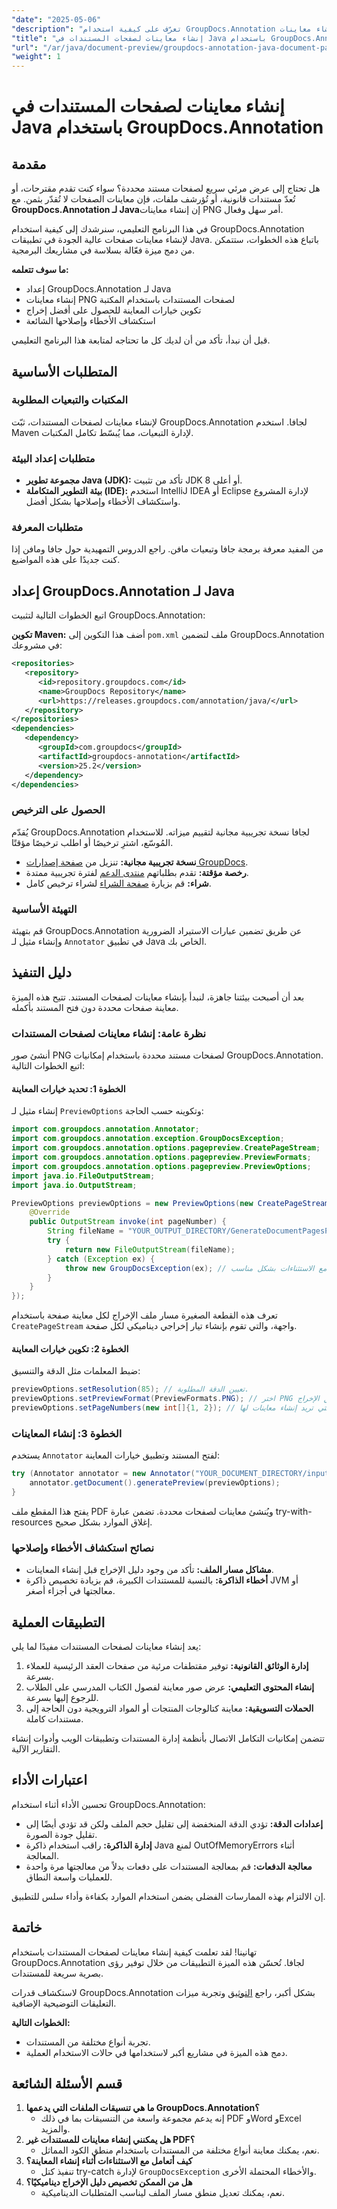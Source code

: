 ```yaml
---
"date": "2025-05-06"
"description": "تعرّف على كيفية استخدام GroupDocs.Annotation لجافا لإنشاء معاينات PNG عالية الجودة لصفحات المستندات. حسّن برنامجك بهذه الميزة الفعّالة."
"title": "إنشاء معاينات لصفحات المستندات في Java باستخدام GroupDocs.Annotation"
"url": "/ar/java/document-preview/groupdocs-annotation-java-document-page-previews/"
"weight": 1
---
```


# إنشاء معاينات لصفحات المستندات في Java باستخدام GroupDocs.Annotation

## مقدمة

هل تحتاج إلى عرض مرئي سريع لصفحات مستند محددة؟ سواء كنت تقدم مقترحات، أو تُعدّ مستندات قانونية، أو تُؤرشف ملفات، فإن معاينات الصفحات لا تُقدّر بثمن. مع **GroupDocs.Annotation لـ Java**إن إنشاء معاينات PNG أمر سهل وفعال.

في هذا البرنامج التعليمي، سنرشدك إلى كيفية استخدام GroupDocs.Annotation لإنشاء معاينات صفحات عالية الجودة في تطبيقات Java. باتباع هذه الخطوات، ستتمكن من دمج ميزة فعّالة بسلاسة في مشاريعك البرمجية.

**ما سوف تتعلمه:**
- إعداد GroupDocs.Annotation لـ Java
- إنشاء معاينات PNG لصفحات المستندات باستخدام المكتبة
- تكوين خيارات المعاينة للحصول على أفضل إخراج
- استكشاف الأخطاء وإصلاحها الشائعة

قبل أن نبدأ، تأكد من أن لديك كل ما تحتاجه لمتابعة هذا البرنامج التعليمي.

## المتطلبات الأساسية

### المكتبات والتبعيات المطلوبة
لإنشاء معاينات لصفحات المستندات، ثبّت GroupDocs.Annotation لجافا. استخدم Maven لإدارة التبعيات، مما يُبسّط تكامل المكتبات.

### متطلبات إعداد البيئة
- **مجموعة تطوير Java (JDK):** تأكد من تثبيت JDK 8 أو أعلى.
- **بيئة التطوير المتكاملة (IDE):** استخدم IntelliJ IDEA أو Eclipse لإدارة المشروع واستكشاف الأخطاء وإصلاحها بشكل أفضل.

### متطلبات المعرفة
من المفيد معرفة برمجة جافا وتبعيات مافن. راجع الدروس التمهيدية حول جافا ومافن إذا كنت جديدًا على هذه المواضيع.

## إعداد GroupDocs.Annotation لـ Java

اتبع الخطوات التالية لتثبيت GroupDocs.Annotation:

**تكوين Maven:**
أضف هذا التكوين إلى `pom.xml` ملف لتضمين GroupDocs.Annotation في مشروعك:
```xml
<repositories>
   <repository>
      <id>repository.groupdocs.com</id>
      <name>GroupDocs Repository</name>
      <url>https://releases.groupdocs.com/annotation/java/</url>
   </repository>
</repositories>
<dependencies>
   <dependency>
      <groupId>com.groupdocs</groupId>
      <artifactId>groupdocs-annotation</artifactId>
      <version>25.2</version>
   </dependency>
</dependencies>
```

### الحصول على الترخيص
يُقدّم GroupDocs.Annotation لجافا نسخة تجريبية مجانية لتقييم ميزاته. للاستخدام المُوسّع، اشترِ ترخيصًا أو اطلب ترخيصًا مؤقتًا.

- **نسخة تجريبية مجانية:** تنزيل من [صفحة إصدارات GroupDocs](https://releases.groupdocs.com/annotation/java/).
- **رخصة مؤقتة:** تقدم بطلباتهم [منتدى الدعم](https://forum.groupdocs.com/c/annotation/) لفترة تجريبية ممتدة.
- **شراء:** قم بزيارة [صفحة الشراء](https://purchase.groupdocs.com/buy) لشراء ترخيص كامل.

### التهيئة الأساسية
قم بتهيئة GroupDocs.Annotation عن طريق تضمين عبارات الاستيراد الضرورية وإنشاء مثيل لـ `Annotator` في تطبيق Java الخاص بك.

## دليل التنفيذ
بعد أن أصبحت بيئتنا جاهزة، لنبدأ بإنشاء معاينات لصفحات المستند. تتيح هذه الميزة معاينة صفحات محددة دون فتح المستند بأكمله.

### نظرة عامة: إنشاء معاينات لصفحات المستندات
أنشئ صور PNG لصفحات مستند محددة باستخدام إمكانيات GroupDocs.Annotation. اتبع الخطوات التالية:

#### الخطوة 1: تحديد خيارات المعاينة
إنشاء مثيل لـ `PreviewOptions` وتكوينه حسب الحاجة:
```java
import com.groupdocs.annotation.Annotator;
import com.groupdocs.annotation.exception.GroupDocsException;
import com.groupdocs.annotation.options.pagepreview.CreatePageStream;
import com.groupdocs.annotation.options.pagepreview.PreviewFormats;
import com.groupdocs.annotation.options.pagepreview.PreviewOptions;
import java.io.FileOutputStream;
import java.io.OutputStream;

PreviewOptions previewOptions = new PreviewOptions(new CreatePageStream() {
    @Override
    public OutputStream invoke(int pageNumber) {
        String fileName = "YOUR_OUTPUT_DIRECTORY/GenerateDocumentPagesPreview_" + pageNumber + ".png";
        try {
            return new FileOutputStream(fileName);
        } catch (Exception ex) {
            throw new GroupDocsException(ex); // تعامل مع الاستثناءات بشكل مناسب.
        }
    }
});
```
تعرف هذه القطعة الصغيرة مسار ملف الإخراج لكل معاينة صفحة باستخدام `CreatePageStream` واجهة، والتي تقوم بإنشاء تيار إخراجي ديناميكي لكل صفحة.

#### الخطوة 2: تكوين خيارات المعاينة
ضبط المعلمات مثل الدقة والتنسيق:
```java
previewOptions.setResolution(85); // تعيين الدقة المطلوبة.
previewOptions.setPreviewFormat(PreviewFormats.PNG); // اختر PNG كتنسيق الإخراج.
previewOptions.setPageNumbers(new int[]{1, 2}); // حدد الصفحات التي تريد إنشاء معاينات لها.
```

### الخطوة 3: إنشاء المعاينات
يستخدم `Annotator` لفتح المستند وتطبيق خيارات المعاينة:
```java
try (Annotator annotator = new Annotator("YOUR_DOCUMENT_DIRECTORY/input.pdf")) {
    annotator.getDocument().generatePreview(previewOptions);
}
```
يفتح هذا المقطع ملف PDF ويُنشئ معاينات لصفحات محددة. تضمن عبارة try-with-resources إغلاق الموارد بشكل صحيح.

### نصائح استكشاف الأخطاء وإصلاحها
- **مشاكل مسار الملف:** تأكد من وجود دليل الإخراج قبل إنشاء المعاينات.
- **أخطاء الذاكرة:** بالنسبة للمستندات الكبيرة، قم بزيادة تخصيص ذاكرة JVM أو معالجتها في أجزاء أصغر.

## التطبيقات العملية
يعد إنشاء معاينات لصفحات المستندات مفيدًا لما يلي:
1. **إدارة الوثائق القانونية:** توفير مقتطفات مرئية من صفحات العقد الرئيسية للعملاء بسرعة.
2. **إنشاء المحتوى التعليمي:** عرض صور معاينة لفصول الكتاب المدرسي على الطلاب للرجوع إليها بسرعة.
3. **الحملات التسويقية:** معاينة كتالوجات المنتجات أو المواد الترويجية دون الحاجة إلى مستندات كاملة.

تتضمن إمكانيات التكامل الاتصال بأنظمة إدارة المستندات وتطبيقات الويب وأدوات إنشاء التقارير الآلية.

## اعتبارات الأداء
تحسين الأداء أثناء استخدام GroupDocs.Annotation:
- **إعدادات الدقة:** تؤدي الدقة المنخفضة إلى تقليل حجم الملف ولكن قد تؤدي أيضًا إلى تقليل جودة الصورة.
- **إدارة الذاكرة:** راقب استخدام ذاكرة Java لمنع OutOfMemoryErrors أثناء المعالجة.
- **معالجة الدفعات:** قم بمعالجة المستندات على دفعات بدلاً من معالجتها مرة واحدة للعمليات واسعة النطاق.

إن الالتزام بهذه الممارسات الفضلى يضمن استخدام الموارد بكفاءة وأداء سلس للتطبيق.

## خاتمة
تهانينا! لقد تعلمت كيفية إنشاء معاينات لصفحات المستندات باستخدام GroupDocs.Annotation لجافا. تُحسّن هذه الميزة التطبيقات من خلال توفير رؤى بصرية سريعة للمستندات.

لاستكشاف قدرات GroupDocs.Annotation بشكل أكبر، راجع [التوثيق](https://docs.groupdocs.com/annotation/java/) وتجربة ميزات التعليقات التوضيحية الإضافية.

**الخطوات التالية:**
- تجربة أنواع مختلفة من المستندات.
- دمج هذه الميزة في مشاريع أكبر لاستخدامها في حالات الاستخدام العملية.

## قسم الأسئلة الشائعة
1. **ما هي تنسيقات الملفات التي يدعمها GroupDocs.Annotation؟**
   - إنه يدعم مجموعة واسعة من التنسيقات بما في ذلك PDF وWord وExcel والمزيد.
2. **هل يمكنني إنشاء معاينات للمستندات غير PDF؟**
   - نعم، يمكنك معاينة أنواع مختلفة من المستندات باستخدام منطق الكود المماثل.
3. **كيف أتعامل مع الاستثناءات أثناء إنشاء المعاينة؟**
   - تنفيذ كتل try-catch لإدارة `GroupDocsException` والأخطاء المحتملة الأخرى.
4. **هل من الممكن تخصيص دليل الإخراج ديناميكيًا؟**
   - نعم، يمكنك تعديل منطق مسار الملف ليناسب المتطلبات الديناميكية.
